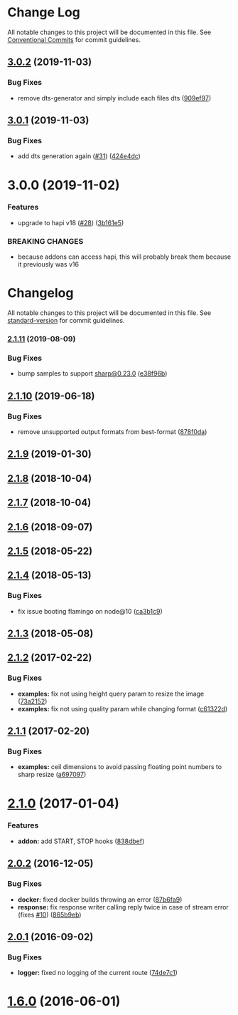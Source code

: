 # Change Log

All notable changes to this project will be documented in this file.
See [Conventional Commits](https://conventionalcommits.org) for commit guidelines.

## [3.0.2](https://github.com/piobyte/flamingo/compare/flamingo@3.0.1...flamingo@3.0.2) (2019-11-03)


### Bug Fixes

* remove dts-generator and simply include each files dts ([909ef97](https://github.com/piobyte/flamingo/commit/909ef97))





## [3.0.1](https://github.com/piobyte/flamingo/compare/flamingo@3.0.0...flamingo@3.0.1) (2019-11-03)


### Bug Fixes

* add dts generation again ([#31](https://github.com/piobyte/flamingo/issues/31)) ([424e4dc](https://github.com/piobyte/flamingo/commit/424e4dc))





# 3.0.0 (2019-11-02)


### Features

* upgrade to hapi v18 ([#28](https://github.com/piobyte/flamingo/issues/28)) ([3b161e5](https://github.com/piobyte/flamingo/commit/3b161e5))


### BREAKING CHANGES

* because addons can access hapi, this will probably
break them because it previously was v16





# Changelog

All notable changes to this project will be documented in this file. See [standard-version](https://github.com/conventional-changelog/standard-version) for commit guidelines.

### [2.1.11](https://github.com/piobyte/flamingo/compare/v2.1.10...v2.1.11) (2019-08-09)


### Bug Fixes

* bump samples to support sharp@0.23.0 ([e38f96b](https://github.com/piobyte/flamingo/commit/e38f96b))



<a name="2.1.10"></a>
## [2.1.10](https://github.com/piobyte/flamingo/compare/v2.1.9...v2.1.10) (2019-06-18)


### Bug Fixes

* remove unsupported output formats from best-format ([878f0da](https://github.com/piobyte/flamingo/commit/878f0da))



<a name="2.1.9"></a>
## [2.1.9](https://github.com/piobyte/flamingo/compare/v2.1.8...v2.1.9) (2019-01-30)



<a name="2.1.8"></a>
## [2.1.8](https://github.com/piobyte/flamingo/compare/v2.1.7...v2.1.8) (2018-10-04)



<a name="2.1.7"></a>
## [2.1.7](https://github.com/piobyte/flamingo/compare/v2.1.6...v2.1.7) (2018-10-04)



<a name="2.1.6"></a>
## [2.1.6](https://github.com/piobyte/flamingo/compare/v2.1.5...v2.1.6) (2018-09-07)



<a name="2.1.5"></a>
## [2.1.5](https://github.com/piobyte/flamingo/compare/v2.1.4...v2.1.5) (2018-05-22)



<a name="2.1.4"></a>
## [2.1.4](https://github.com/piobyte/flamingo/compare/v2.1.3...v2.1.4) (2018-05-13)


### Bug Fixes

* fix issue booting flamingo on node@10 ([ca3b1c9](https://github.com/piobyte/flamingo/commit/ca3b1c9))



<a name="2.1.3"></a>
## [2.1.3](https://github.com/piobyte/flamingo/compare/v2.1.2...v2.1.3) (2018-05-08)



<a name="2.1.2"></a>
## [2.1.2](https://github.com/piobyte/flamingo/compare/v2.1.1...v2.1.2) (2017-02-22)


### Bug Fixes

* **examples:** fix not using height query param to resize the image ([73a2152](https://github.com/piobyte/flamingo/commit/73a2152))
* **examples:** fix not using quality param while changing format ([c61322d](https://github.com/piobyte/flamingo/commit/c61322d))



<a name="2.1.1"></a>
## [2.1.1](https://github.com/piobyte/flamingo/compare/v2.1.0...v2.1.1) (2017-02-20)


### Bug Fixes

* **examples:** ceil dimensions to avoid passing floating point numbers to sharp resize ([a697097](https://github.com/piobyte/flamingo/commit/a697097))



<a name="2.1.0"></a>
# [2.1.0](https://github.com/piobyte/flamingo/compare/v2.0.2...v2.1.0) (2017-01-04)


### Features

* **addon:** add START, STOP hooks ([838dbef](https://github.com/piobyte/flamingo/commit/838dbef))



<a name="2.0.2"></a>
## [2.0.2](https://github.com/piobyte/flamingo/compare/v2.0.1...v2.0.2) (2016-12-05)


### Bug Fixes

* **docker:** fixed docker builds throwing an error ([87b6fa9](https://github.com/piobyte/flamingo/commit/87b6fa9))
* **response:** fix response writer calling reply twice in case of stream error (fixes [#10](https://github.com/piobyte/flamingo/issues/10)) ([865b9eb](https://github.com/piobyte/flamingo/commit/865b9eb))



<a name="2.0.1"></a>
## [2.0.1](https://github.com/piobyte/flamingo/compare/v2.0.0...v2.0.1) (2016-09-02)


### Bug Fixes

* **logger:** fixed no logging of the current route ([74de7c1](https://github.com/piobyte/flamingo/commit/74de7c1))



<a name="1.6.0"></a>
# [1.6.0](https://github.com/piobyte/flamingo/compare/v1.5.0...v1.6.0) (2016-06-01)
